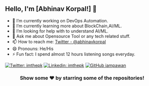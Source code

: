 ## Hello, I'm [Abhinav Korpal!] 👋


- 🔭 I’m currently working on DevOps Automation.
- 🌱 I’m currently learning more about BlockChain,AI/ML.
- 🤔 I’m looking for help with to understand AI/ML.
- 💬 Ask me about Opensource Tool or any tech related stuff.
- 📫 How to reach me: [Twitter - @abhinavkorpal](https://twitter.com/abhinavkorpal)
- 😄 Pronouns: He/His
- ⚡ Fun fact: I spend almost 12 hours listening songs everyday.

[![Twitter: imthepk](https://img.shields.io/twitter/follow/abhinavkorpal?style=social)](https://twitter.com/abhinavkorpal)
[![Linkedin: imthepk](https://img.shields.io/badge/-abhinavkorpal-blue?style=flat-square&logo=Linkedin&logoColor=white&link=https://www.linkedin.com/in/imthepk/)](https://www.linkedin.com/in/abhinavkorpal/)
[![GitHub iampawan](https://img.shields.io/github/followers/abhinavkorpal?label=follow&style=social)](https://github.com/abhinavkorpal)


<div align="center">

### Show some ❤️ by starring some of the repositories!

</div>

